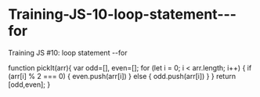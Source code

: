 # Training-JS-10-loop-statement---for
Training JS #10: loop statement --for


function pickIt(arr){
  var odd=[], even=[];
  for (let i = 0; i < arr.length; i++) {
    if (arr[i] % 2 === 0) {
      even.push(arr[i])
    } else {
      odd.push(arr[i])
    }
  }
  return [odd,even];
}
